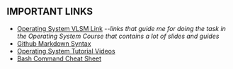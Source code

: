 ## IMPORTANT LINKS

* [Operating System VLSM Link](https://os.vlsm.org/)
_--links that guide me for doing the task in the Operating System Course that contains a lot of slides and guides_
* [Github Markdown Syntax](https://guides.github.com/pdfs/markdown-cheatsheet-online.pdf)
* [Operating System Tutorial Videos](https://www.youtube.com/playlist?list=PLBlnK6fEyqRiVhbXDGLXDk_OQAeuVcp2O)
* [Bash Command Cheat Sheet](https://www.educative.io/blog/bash-shell-command-cheat-sheet)
